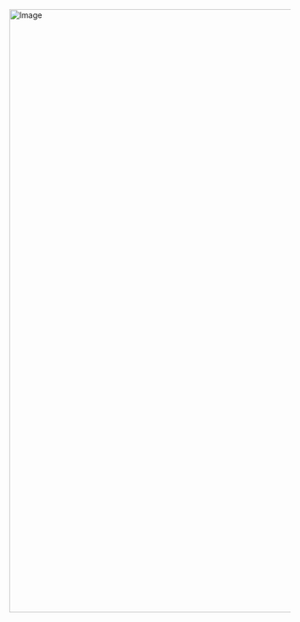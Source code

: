 <img width="1920" height="1080" alt="Image" src="https://github.com/user-attachments/assets/a9edfabb-b949-4a74-8c93-9e6982dcc74c" />
